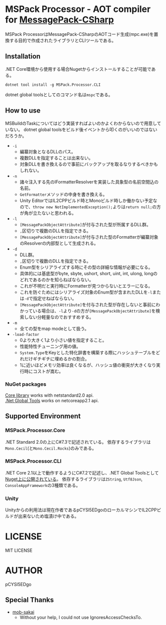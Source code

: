 # MSPack Processor - AOT compiler for [MessagePack-CSharp](https://github.com/neuecc/MessagePack-CSharp)

MSPack ProcessorはMessagePack-CSharpのAOTコード生成(mpc.exe)を置換する目的で作成されたライブラリとCLIツールである。

## Installation

.NET Core環境から使用する場合Nugetからインストールすることが可能である。

```
dotnet tool install -g MSPack.Processor.CLI
```

dotnet global toolsとしてのコマンド名は`mspc`である。

## How to use

MSBuildのTaskについてはどう実装すればよいのかよくわからないので用意していない。
dotnet global toolsをビルド後イベントから叩くのがいいのではないだろうか。

- `-i`
    - 編纂対象となるDLLのパス。
    - 複数DLLを指定することは出来ない。
    - 対象DLLを書き換えるので事前にバックアップを取るなりするべきかもしれない。
- `-n`
    - 諸々注入する先のIFormatterResolverを実装した具象型の名前空間込の名前。
    - `GetFormatter`メソッドの中身を書き換える。
    - Unity EditorではIL2CPPビルド時とMonoビルド時しか働かない予定なので、`throw new NotImplementedException();`よりは`return null;`の方が角が立たないと思われる。
- `-l`
    - `[MessagePackObjectAttribute]`が付与された型が所属するDLL群。
    - `,`区切りで複数のDLLを指定できる。
    - `[MessagePackObjectAttribute]`が付与された型のFormatterが編纂対象のResolverの内部型として生成される。
- `-d`
    - DLL群。
    - `,`区切りで複数のDLLを指定できる。
    - Enum型をシリアライズする時にその型の詳細な情報が必要になる。
    - 具体的には基底型がbyte, sbyte, ushort, short, uint, int, ulong, longのどれであるのかを知らねばならない。
    - これが不明だと実行時にFormatterが見つからないとエラーになる。
    - これを防ぐためにはシリアライズ対象のEnum型が含まれたDLLを`-l`または`-d`で指定せねばならない。
    - `[MessagePackObjectAttribute]`を付与された型が存在しないと事前にわかっている場合は、`-l`より`-d`の方が`[MessagePackObjectAttribute]`を検索しない分軽量なのでおすすめする。
- `-m`
    - 全ての型をmap modeとして扱う。
- `-load-factor`
    - 0より大きく1より小さい値を指定すること。
    - 性能特性チューニング用の値。
    - `System.Type`をKeyとした特化辞書を構築する際にハッシュテーブルをどれだけギチギチに埋めるかの割合。
    - 1に近いほどメモリ効率は良くなるが、ハッシュ値の衝突が大きくなり実行時にコストが嵩む。

### NuGet packages

[Core library](https://www.nuget.org/packages/MSPack.Processor.Core/) works with netstandard2.0 api.<br/>
[.Net Global Tools](https://www.nuget.org/packages/MSPack.Processor.CLI/) works on netcoreapp2.1 api.

## Supported Environment

### MSPack.Processor.Core

.NET Standard 2.0の上にC#7.3で記述されている。
依存するライブラリは`Mono.Cecil`(と`Mono.Cecil.Rocks`)のみである。

### MSPack.Processor.CLI

.NET Core 2.1以上で動作するようにC#7.2で記述し、.NET Global Toolsとして[Nuget上に公開されている](https://www.nuget.org/packages/MSPack.Processor.CLI/)。
依存するライブラリは`ZString`, `Utf8Json`, `ConsoleAppFramework`の3種類である。

### <a name="unity"></a>Unity

Unityからの利用法は現在作者であるpCYSl5EDgoのローカルマシンでIL2CPPビルドが出来ないため塩漬け中である。

# LICENSE

MIT LICENSE

# AUTHOR

pCYSl5EDgo

## Special Thanks

- [mob-sakai](https://twitter.com/mob_sakai)
    - Without your help, I could not use IgnoresAccessChecksTo.